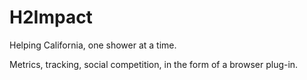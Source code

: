 H2Impact
===========

Helping California, one shower at a time.

Metrics, tracking, social competition, in the form of a browser plug-in. 
